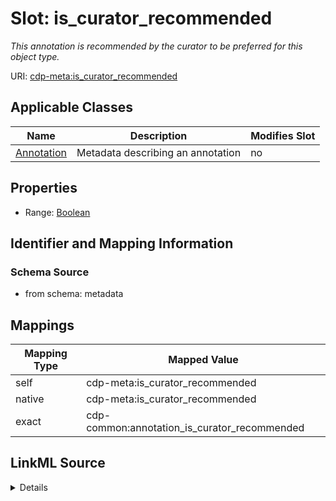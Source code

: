 

# Slot: is_curator_recommended


_This annotation is recommended by the curator to be preferred for this object type._



URI: [cdp-meta:is_curator_recommended](metadatais_curator_recommended)



<!-- no inheritance hierarchy -->





## Applicable Classes

| Name | Description | Modifies Slot |
| --- | --- | --- |
| [Annotation](Annotation.md) | Metadata describing an annotation |  no  |







## Properties

* Range: [Boolean](Boolean.md)





## Identifier and Mapping Information







### Schema Source


* from schema: metadata




## Mappings

| Mapping Type | Mapped Value |
| ---  | ---  |
| self | cdp-meta:is_curator_recommended |
| native | cdp-meta:is_curator_recommended |
| exact | cdp-common:annotation_is_curator_recommended |




## LinkML Source

<details>
```yaml
name: is_curator_recommended
description: This annotation is recommended by the curator to be preferred for this
  object type.
from_schema: metadata
exact_mappings:
- cdp-common:annotation_is_curator_recommended
rank: 1000
ifabsent: 'False'
alias: is_curator_recommended
owner: Annotation
domain_of:
- Annotation
range: boolean
inlined: true
inlined_as_list: true

```
</details>